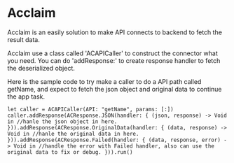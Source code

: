 # Acclaim
Acclaim is an easily solution to make API connects to backend to fetch the result data.

Acclaim use a class called 'ACAPICaller' to construct the connector what you need.
You can do 'addResponse:' to create response handler to fetch the deserialized object.

Here is the sample code to try make a caller to do a API path called getName, and expect to fetch the json object and original data to continue the app task.

`let caller = ACAPICaller(API: "getName", params: [:])
 caller.addResponse(ACResponse.JSON(handler: { (json, response) -> Void in
     //hanle the json object in here.
 })).addResponse(ACResponse.OriginalData(handler: { (data, response) -> Void in
     //hanle the original data in here.
 })).addResponse(ACResponse.Failed(handler: { (data, response, error) -> Void in
     //handle the error with Failed handler, also can use the original data to fix or debug.
 })).run()
`


